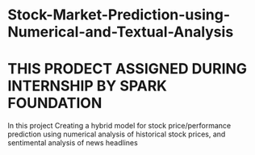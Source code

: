 # Stock-Market-Prediction-using-Numerical-and-Textual-Analysis
# THIS PRODECT ASSIGNED DURING INTERNSHIP BY SPARK FOUNDATION
In this project Creating a hybrid model for stock price/performance prediction using numerical analysis of historical stock prices, and sentimental analysis of news headlines
